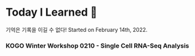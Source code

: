 # Today I Learned 📒
기억은 기록을 이길 수 없다! Started on February 14th, 2022.

### KOGO Winter Workshop 0210 - Single Cell RNA-Seq Analysis
